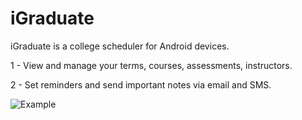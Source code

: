 # iGraduate

iGraduate is a college scheduler for Android devices.

1 - View and manage your terms, courses, assessments, instructors.

2 - Set reminders and send important notes via email and SMS.

![Example](https://user-images.githubusercontent.com/32653569/173206927-243f3857-5b2b-4220-93d8-e4e00fd7c59b.png)
